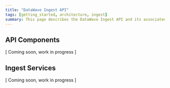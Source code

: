 ```yaml
---
title: "DataWave Ingest API"
tags: [getting_started, architecture, ingest]
summary: This page describes the DataWave Ingest API and its associated services
---
```


## API Components

[ Coming soon, work in progress ]

## Ingest Services

[ Coming soon, work in progress ]
